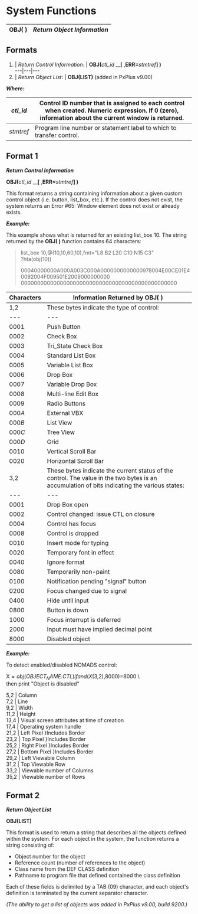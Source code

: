 # System Functions  
  
**OBJ( )** |  **_Return Object Information_**  
---|---  
  
##  Formats

1. |  _Return Control Information_: |  **OBJ(**_ctl_id_ __**[** ,**ERR=**_stmtref_**] )**  
---|---|---  
2. |  _Return Object List_: |  **OBJ(LIST)** (added in PxPlus v9.00)  
  
**_Where:_**

_ctl_id_ |  Control ID number that is assigned to each control when created. Numeric expression. If 0 (zero), information about the current window is returned.  
---|---  
_stmtref_ |  Program line number or statement label to which to transfer control.  
  
##  Format 1

**_Return Control Information_**

**OBJ(**_ctl_id_ __**[** ,**ERR=**_stmtref_**] )**

This format returns a string containing information about a given custom control object (i.e. button, list_box, etc.). If the control does not exist, the system returns an Error #65: Window element does not exist or already exists.

**_Example:_**

This example shows what is returned for an existing list_box 10. The string returned by the **OBJ( )** function contains 64 characters:

> list_box 10,@(10,10,60,10),fmt="L8 B2 L20 C10 N15 C3"  
>  ?hta(obj(10))  
>   
>  00040000000A000A003C000A0000000000000978004E00CE01E40092004F009501E2009000000000  
>  000000000000000000000000000000000000000000000000

**Characters** |  **Information Returned by OBJ( )**  
---|---  
1,2 |  These bytes indicate the type of control: |  **Hex Value** |  **Type of Control**  
---|---  
$0001$ |  Push Button  
$0002$ |  Check Box  
$0003$ |  Tri_State Check Box  
$0004$ |  Standard List Box  
$0005$ |  Variable List Box  
$0006$ |  Drop Box  
$0007$ |  Variable Drop Box  
$0008$ |  Multi-line Edit Box  
$0009$ |  Radio Buttons  
$000A$ |  External VBX  
$000B$ |  List View  
$000C$ |  Tree View  
$000D$ |  Grid  
$0010$ |  Vertical Scroll Bar  
$0020$ |  Horizontal Scroll Bar  
3,2 |  These bytes indicate the current status of the control. The value in the two bytes is an accumulation of bits indicating the various states: |  **Hex Value** |  **Additive Bit States**  
---|---  
$0001$ |  Drop Box open  
$0002$ |  Control changed: issue CTL on closure  
$0004$ |  Control has focus  
$0008$ |  Control is dropped  
$0010$ |  Insert mode for typing  
$0020$ |  Temporary font in effect  
$0040$ |  Ignore format  
$0080$ |  Temporarily non-paint  
$0100$ |  Notification pending "signal" button  
$0200$ |  Focus changed due to signal  
$0400$ |  Hide until input  
$0800$ |  Button is down  
$1000$ |  Focus interrupt is deferred  
$2000$ |  Input must have implied decimal point  
$8000$ |  Disabled object  
  
**_Example:_**

To detect enabled/disabled NOMADS control:

X$=obj(OBJECT_NAME.CTL)  
if and(X$(3,2),$8000$)=$8000$ \  
then print "Object is disabled"  
  
5,2 |  Column  
7,2 |  Line  
9,2 |  Width  
11,2 |  Height  
13,4 |  Visual screen attributes at time of creation  
17,4 |  Operating system handle  
21,2 |  Left Pixel }Includes Border  
23,2 |  Top Pixel }Includes Border  
25,2 |  Right Pixel }Includes Border  
27,2 |  Bottom Pixel }Includes Border  
29,2 |  Left Viewable Column  
31,2 |  Top Viewable Row  
33,2 |  Viewable number of Columns  
35,2 |  Viewable number of Rows  
  
##  Format 2

**_Return Object List_**

**OBJ(LIST)**

This format is used to return a string that describes all the objects defined within the system. For each object in the system, the function returns a string consisting of:

  * Object number for the object
  * Reference count (number of references to the object)
  * Class name from the DEF CLASS definition
  * Pathname to program file that defined contained the class definition



Each of these fields is delimited by a TAB ($09$) character, and each object's definition is terminated by the current separator character.

_(The ability to get a list of objects was added in PxPlus v9.00, build 9200.)_

